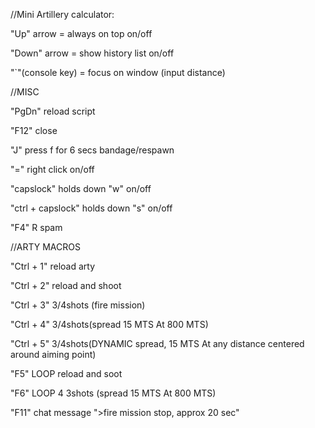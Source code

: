 //Mini Artillery calculator:

"Up" arrow = always on top on/off

"Down" arrow = show history list on/off

"`"(console key) = focus on window (input distance)

//MISC

"PgDn" reload script

"F12" close

"J" press f for 6 secs bandage/respawn

"=" right click on/off

"capslock" holds down "w" on/off

"ctrl + capslock" holds down "s" on/off

"F4" R spam

//ARTY MACROS

"Ctrl + 1" reload arty

"Ctrl + 2" reload and shoot

"Ctrl + 3" 3/4shots (fire mission)

"Ctrl + 4" 3/4shots(spread 15 MTS At 800 MTS)

"Ctrl + 5" 3/4shots(DYNAMIC spread, 15 MTS At any distance centered around aiming point)

"F5" LOOP reload and soot

"F6" LOOP 4 3shots (spread 15 MTS At 800 MTS)

"F11" chat message ">fire mission stop, approx 20 sec"
